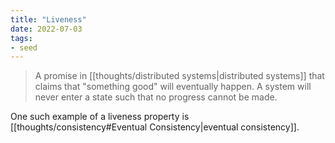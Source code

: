 ```yaml
---
title: "Liveness"
date: 2022-07-03
tags:
- seed
---
```


> A promise in [[thoughts/distributed systems|distributed systems]] that claims that "something good" will eventually happen. A system will never enter a state such that no progress cannot be made.

One such example of a liveness property is [[thoughts/consistency#Eventual Consistency|eventual consistency]].
